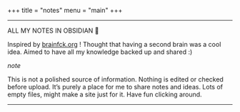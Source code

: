 +++
title = "notes"
menu = "main"
+++

___
ALL MY NOTES IN OBSIDIAN 🧠

Inspired by [brainfck.org](https://brainfck.org/) ! Thought that having a second brain was a cool idea. Aimed to have all my knowledge backed up and shared :)

_note_

This is not a polished source of information. Nothing is edited or checked before upload. It’s purely a place for me to share notes and ideas. Lots of empty files, might make a site just for it. Have fun clicking around.

---
